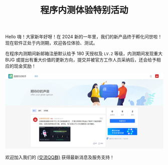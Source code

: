 ﻿---
slug: 20240301
title: 程序内测体验特别活动
authors: [edgehacker]
---

Hello 嗨！大家新年好呀！在 2024 新的一年里，我们的新产品终于孵化问世啦！现在软件正处于内测期，欢迎各位体验、测试。

在程序内测期间新邮箱注册默认给予 180 天授权及 `LV.2` 等级，内测期间发现重大 BUG 或提出有重大价值的更新方向，提交并被官方工作人员采纳后，还会给予相应的现金奖励！

![兔小巢反馈空间](./img/兔小巢反馈空间.jpg)

欢迎加入我们的 [(交流QQ群)](http://qm.qq.com/cgi-bin/qm/qr?_wv=1027&k=fvmRIA1HpfFUA0LCMeN_6tQtS9nlNLcO&authKey=USGXAR4jxCvoq8n2YtU7%2FeGMNFHocuU4JOYvx71uJDURXgGnYsHCG%2F7PcauGV7DX&noverify=0&group_code=829242770) 获得最新消息及服务支持！
